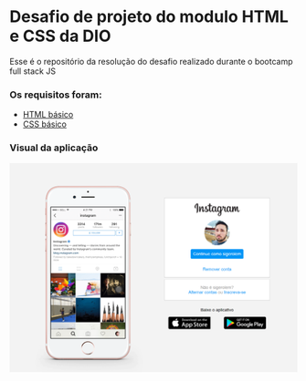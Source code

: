 # Desafio de projeto do modulo HTML e CSS da DIO

Esse é o repositório da resolução do desafio realizado durante o bootcamp full stack JS 

### Os requisitos foram:

* [HTML básico](https://www.w3schools.com/html/)
* [CSS básico](https://developer.mozilla.org/pt-BR/docs/Web/CSS)

### Visual da aplicação
![screenshot](./img/screenshot.png "Visual da aplicação") 